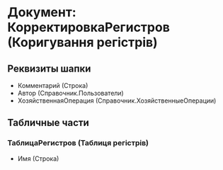 ﻿# Документ: КорректировкаРегистров (Коригування регістрів)

## Реквизиты шапки

- Комментарий (Строка)
- Автор (Справочник.Пользователи)
- ХозяйственнаяОперация (Справочник.ХозяйственныеОперации)

## Табличные части

### ТаблицаРегистров (Таблиця регістрів)

- Имя (Строка)

